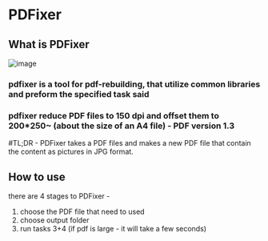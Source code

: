 # PDFixer
## What is PDFixer

![image](https://user-images.githubusercontent.com/3217869/204112764-aa1004a6-28b2-410a-b33b-72beccd3d135.png)

### pdfixer is a tool for pdf-rebuilding, that utilize common libraries and preform the specified task said
### pdfixer reduce PDF files to 150 dpi and offset them to 200*250~  (about the size of an A4 file) - PDF version 1.3 

#TL;DR - PDFixer takes a PDF files and makes a new PDF file that contain the content as pictures in JPG format.
## How to use
there are 4 stages to PDFixer -
1. choose the PDF file that need to used
2. choose output folder
3. run tasks 3+4 (if pdf is large - it will take a few seconds)
